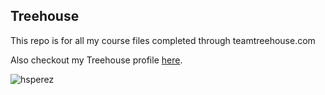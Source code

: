 ## Treehouse

This repo is for all my course files completed through teamtreehouse.com

Also checkout my Treehouse profile [here](https://teamtreehouse.com/profiles/saiperez).

![hsperez](https://github.com/user-attachments/assets/4fb29919-df35-46b7-978e-897627a602b2)
